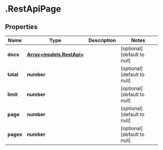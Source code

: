 # .RestApiPage

## Properties
Name | Type | Description | Notes
------------ | ------------- | ------------- | -------------
**docs** | [**Array&lt;models.RestApi&gt;**](models.RestApi.md) |  | [optional] [default to null]
**total** | **number** |  | [optional] [default to null]
**limit** | **number** |  | [optional] [default to null]
**page** | **number** |  | [optional] [default to null]
**pages** | **number** |  | [optional] [default to null]


